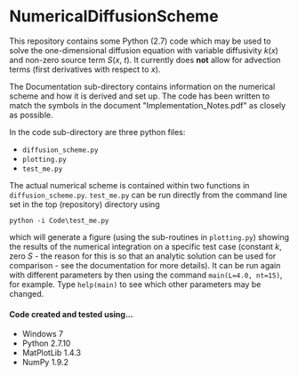 # NumericalDiffusionScheme

This repository contains some Python (2.7) code which may be used to solve the one-dimensional diffusion equation with variable diffusivity *k*(*x*) and non-zero source term *S*(*x*, *t*). It currently does **not** allow for advection terms (first derivatives with respect to *x*).

The Documentation sub-directory contains information on the numerical scheme and how it is derived and set up. The code has been written to match the symbols in the document "Implementation_Notes.pdf" as closely as possible.

In the code sub-directory are three python files:
- `diffusion_scheme.py`
- `plotting.py`
- `test_me.py`

The actual numerical scheme is contained within two functions in `diffusion_scheme.py`. `test_me.py` can be run directly from the command line set in the top (repository) directory using

`python -i Code\test_me.py`

which will generate a figure (using the sub-routines in `plotting.py`) showing the results of the numerical integration on a specific test case (constant *k*, zero *S* - the reason for this is so that an analytic solution can be used for comparison - see the documentation for more details). It can be run again with different parameters by then using the command `main(L=4.0, nt=15)`, for example. Type `help(main)` to see which other parameters may be changed.

#### Code created and tested using...
- Windows 7
- Python 2.7.10
- MatPlotLib 1.4.3
- NumPy 1.9.2
